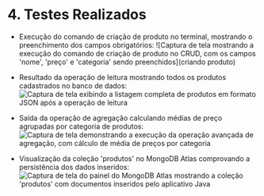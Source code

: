 # 4. Testes Realizados  

- Execução do comando de criação de produto no terminal, mostrando o preenchimento dos campos obrigatórios:
![Captura de tela mostrando a execução do comando de criação de produto no CRUD, com os campos 'nome', 'preço' e 'categoria' sendo preenchidos](criando produto)

- Resultado da operação de leitura mostrando todos os produtos cadastrados no banco de dados:
![Captura de tela exibindo a listagem completa de produtos em formato JSON após a operação de leitura](1742837499231.png)

- Saída da operação de agregação calculando médias de preço agrupadas por categoria de produtos:
![Captura de tela demonstrando a execução da operação avançada de agregação, com cálculo de média de preços por categoria](1742837607535.png)

- Visualização da coleção 'produtos' no MongoDB Atlas comprovando a persistência dos dados inseridos:
![Captura de tela do painel do MongoDB Atlas mostrando a coleção 'produtos' com documentos inseridos pelo aplicativo Java](1742837732015.png)
